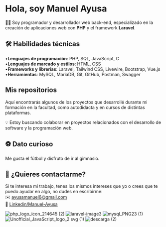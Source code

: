 # Hola, soy Manuel Ayusa

👨‍💻 Soy programador y desarrollador web back-end, especializado en la creación de aplicaciones web con <b>PHP</b> y el framework <b>Laravel</b>. <br>

## 🛠️ Habilidades técnicas
 •<b>Lenguajes de programación</b>: PHP, SQL, JavaScript, C <br>
 •<b>Lenguajes de marcado y estilos</b>: HTML, CSS <br>
 •<b>Frameworks y librerías</b>: Laravel, Tailwind CSS, Livewire, Bootstrap, Vue.js <br>
 •<b>Herramientas</b>: MySQL, MariaDB, Git, GitHub, Postman, Swagger <br>

 ## Mis repositorios
 Aquí encontrarás algunos de los proyectos que desarrollé durante mi formación en la facultad, como autodidacta y en cursos de distintas plataformas. <br>

💡 Estoy buscando colaborar en proyectos relacionados con el desarrollo de software y la programación web. <br>

## ⚽ Dato curioso
Me gusta el fútbol y disfruto de ir al gimnasio. <br>

## 📩 ¿Quieres contactarme?
Si te interesa mi trabajo, tenes los mismos intereses que yo o crees que te puedo ayudar en algo, no dudes en escribirme: <br>
✉️ <a href="mailto:ayusamanuel6@gmail.com">ayusamanuel6@gmail.com</a> <br>
🔗 <a href="https://www.linkedin.com/in/manuel-alejandro-ayusa-aa7415282/">Linkedin/Manuel-Ayusa</a> <br>

 ![php_logo_icon_214645 (2)](https://github.com/Manuel-Ayusa/Manuel-Ayusa/assets/166891950/bb076695-b4b8-452d-befd-949d79d983c6)
![laravel-image3](https://github.com/user-attachments/assets/b5a12582-346f-4322-96d6-d8fdd02e9362) ![mysql_PNG23 (1)](https://github.com/user-attachments/assets/a7e4ad74-dd50-417d-9c01-fec8b93b0325) ![Unofficial_JavaScript_logo_2 svg (1)](https://github.com/user-attachments/assets/6fbf6e87-d566-490b-a8da-a07e7f2555a4)
 ![descarga (2)](https://github.com/Manuel-Ayusa/Manuel-Ayusa/assets/166891950/4e9d9dea-90f0-4124-a1d6-5ad681e50e3d)









<!---
Manuel-Ayusa/Manuel-Ayusa is a ✨ special ✨ repository because its `README.md` (this file) appears on your GitHub profile.
You can click the Preview link to take a look at your changes.
--->
